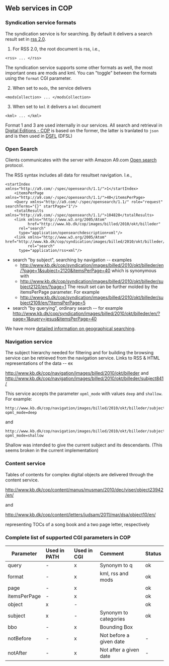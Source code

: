 

## Web services in COP

### Syndication service formats

The syndication service is for searching. By default it delivers a
search result set in [rss 2.0](https://cyber.harvard.edu/rss/rss.html).

1. For RSS 2.0, the root document is rss, i.e., 

``` <rss> ... </rss> ```

The syndication service supports some other formats as well, the most
important ones are mods and kml. You can "toggle" between the formats using the 
`format` CGI parameter. 

2. When set to `mods`, the service delivers

```
<modsCollection> ... </modsCollection>
```

3. When set to `kml` it delivers a `kml` document
```
<kml> ... </kml>
```

Format 1 and 3 are used internally in our services. All search and retrieval in 
[Digital Editions - COP](http://www.kb.dk/editions/any/2009/jul/editions/en/)
is based on the former,
the latter is tranlated to ```json``` and is then used in [DSFL](http://www.kb.dk/danmarksetfraluften/) (DFSL)

### Open Search

Clients communicates with the server with Amazon A9.com [Open
search](http://www.opensearch.org/Home) protocol.

The RSS syntax includes all data for resultset navigation. I.e.,

```
<startIndex xmlns="http://a9.com/-/spec/opensearch/1.1/">1</startIndex>
    <itemsPerPage xmlns="http://a9.com/-/spec/opensearch/1.1/">40</itemsPerPage>
    <Query xmlns="http://a9.com/-/spec/opensearch/1.1/" role="request" searchTerms="{}" startPage="1"/>
    <totalResults xmlns="http://a9.com/-/spec/opensearch/1.1/">104820</totalResults>
    <link xmlns="http://www.w3.org/2005/Atom" 
          href="http://www.kb.dk/cop/images/billed/2010/okt/billeder" 
	  rel="search" 
	  type="application/opensearchdescription+xml"/>
    <link xmlns="http://www.w3.org/2005/Atom" href="http://www.kb.dk/cop/syndication/images/billed/2010/okt/billeder/" 
          rel="search" 
	  type="application/rss+xml"/>
```

+ search "by subject", searching by navigation -- examples
  + http://www.kb.dk/cop/syndication/images/billed/2010/okt/billeder/en/?page=1&subject=2120&itemsPerPage=40
    which is synonymous with
  + http://www.kb.dk/cop/syndication/images/billed/2010/okt/billeder/subject2120/en/?page=1 
    The result set can be further molded by the itemsPerPage parameter. For example
  + http://www.kb.dk/cop/syndication/images/billed/2010/okt/billeder/subject2109/en/?itemsPerPage=5
+ search "by querying", ordinary search -- for example
  http://www.kb.dk/cop/syndication/images/billed/2010/okt/billeder/en/?page=1&query=jesus&itemsPerPage=40

We have more [detailed information on geographical searching](open-search-dsfl.md).

### Navigation service

The subject hierarchy needed for filtering and for building the
browsing service can be retrieved from the navigation service. Links
to RSS & HTML representations of the data -- ex

http://www.kb.dk/cop/navigation/images/billed/2010/okt/billeder and
http://www.kb.dk/cop/navigation/images/billed/2010/okt/billeder/subject841/

This service accepts the parameter `opml_mode` with values
`deep` and `shallow`. For example:

```
http://www.kb.dk/cop/navigation/images/billed/2010/okt/billeder/subject2109/?opml_mode=deep
```

and

```
http://www.kb.dk/cop/navigation/images/billed/2010/okt/billeder/subject2109/?opml_mode=shallow
```

Shallow was intended to give the current subject and its descendants. (This seems broken in the current implementation)

### Content service 

Tables of contents for complex digital objects are delivered through the content service. 

http://www.kb.dk/cop/content/manus/musman/2010/dec/viser/object23942/en/

and

http://www.kb.dk/cop/content/letters/judsam/2011/mar/dsa/object10/en/

representing TOCs of a song book and a two page letter, respectively


### Complete list of supported CGI parameters in COP 

| Parameter | Used in PATH | Used in CGI | Comment | Status|
|-----------|:-------------|:------------|:--------|-------|
|query | - | x | Synonym to q | ok |
|format | - | x | kml, rss and mods | ok |
|page | - | x | | ok |
|itemsPerPage | - | x | |ok |
|object | x | - | | ok |
|subject | x | - | Synonym to categories | ok |
|bbo | - | x | Bounding Box |
|notBefore | - | x | Not before a given date | - |
|notAfter | - | x | Not after a given date | - |


